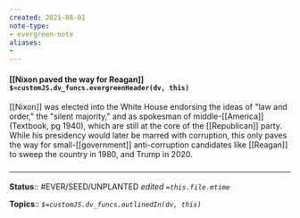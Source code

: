 ```yaml
---
created: 2021-08-01
note-type: 
- evergreen-note
aliases:
- 
---
```


#### [[Nixon paved the way for Reagan]] `$=customJS.dv_funcs.evergreenHeader(dv, this)`

[[Nixon]] was elected into the White House endorsing the ideas of "law and order," the "silent majority," and as spokesman of middle-[[America]] (Textbook, pg 1940), which are still at the core of the [[Republican]] party. While his presidency would later be marred with corruption, this only paves the way for small-[[government]] anti-corruption candidates like [[Reagan]] to sweep the country in 1980, and Trump in 2020.

### <hr class="footnote"/>

**Status**:: #EVER/SEED/UNPLANTED 
*edited `=this.file.mtime`*

**Topics**:: 
*`$=customJS.dv_funcs.outlinedIn(dv, this)`*

